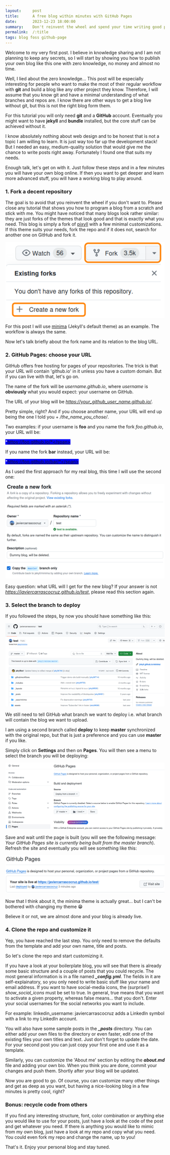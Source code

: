 ```yaml
---
layout:     post
title:      A free blog within minutes with GitHub Pages
date:       2023-12-23 18:00:00
summary:    Don't reinvent the wheel and spend your time writing good posts
permalink:  /:title
tags: blog foss github-page
---
```


Welcome to my very first post. I believe in knowledge sharing and I am not planning to keep any secrets, so I will start by showing you how to publish your own blog like this one with zero knowledge, no money and almost no time.

Well, I lied about the zero knowledge... This post will be especially interesting for people who want to make the most of their regular workflow with **git** and build a blog like any other project they know. Therefore, I will assume that you know git and have a minimal understanding of what branches and repos are. I know there are other ways to get a blog live without git, but this is not the right blog form them.

For this tutorial you will only need **git** and a **GitHub** account. Eventually you might want to have **jekyll** and **bundle** installed, but the core stuff can be achieved without it.

I know absolutely nothing about web design and to be honest that is not a topic I am willing to learn. It is just way too far up the development stack! But I needed an easy, medium-quality solution that would give me the chance to write posts right away. Fortunately I found one that suits my needs.

Enough talk, let's get on with it. Just follow these steps and in a few minutes you will have your own blog online. If then you want to get deeper and learn more advanced stuff, you will have a working blog to play around.

### 1. Fork a decent repository

The goal is to avoid that you reinvent the wheel if you don't want to. Please close any tutorial that shows you how to program a blog from a scratch and stick with me. You might have noticed that many blogs look rather similar: they are just forks of the themes that look good and that is exactly what you need. This blog is simply a fork of [pixyll](https://github.com/johno/pixyll) with a few minimal customizations. If this theme suits your needs, fork the repo and if it does not, search for another one on GitHub and fork it.

![Fork](/images/posts/2023-12-23-your-own-blog/fork.png)

For this post I will use [minima](https://github.com/jekyll/minima) (Jekyll's default theme) as an example. The workflow is always the same.

Now let's talk briefly about the fork name and its relation to the blog URL.

### 2. GitHub Pages: choose your URL

GitHub offers free hosting for pages of your repositories. The trick is that your URL will contain 'github.io' in it unless you have a custom domain. But if you can live with that, let's go on.

The name of the fork will be *username.github.io*, where *username* is **obviously** what you would expect: your username on GitHub.

The URL of your blog will be *https://your_github_user_name.github.io/*.

Pretty simple, right? And if you choose another name, your URL will end up being the one I told you + */the_name_you_chose/*.

Two examples: if your username is **foo** and you name the fork *foo.github.io*, your URL will be:

<span style="background-color:blue; color:white">*https://foo.github.io/*</span>

If you name the fork **bar** instead, your URL will be:

<span style="background-color:blue; color:white">*https://foo.github.io/bar/*</span>

As I used the first approach for my real blog, this time I will use the second one:

![Fork-Name](/images/posts/2023-12-23-your-own-blog/fork-name.png)

Easy question: what URL will I get for the new blog? If your answer is not *https://javiercarrascocruz.github.io/test*, please read this section again.


### 3. Select the branch to deploy

If you followed the steps, by now you should have something like this:

![Test-Repo](/images/posts/2023-12-23-your-own-blog/test-repo.png)

We still need to tell GitHub what branch we want to deploy i.e. what branch will contain the blog we want to upload.

I am using a second branch called **deploy** to keep **master** synchronized with the original repo, but that is just a preference and you can use **master** if you like.

Simply click on **Settings** and then on **Pages**. You will then see a menu to select the branch you will be deploying:

![Pages](/images/posts/2023-12-23-your-own-blog/pages.png)

Save and wait until the page is built (you will see the following message: *Your GitHub Pages site is currently being built from the master branch*). Refresh the site and eventually you will see something like this:

![Live](/images/posts/2023-12-23-your-own-blog/live.png)

Now that I think about it, the minima theme is actually great... but I can't be bothered with changing my theme :grin:

Believe it or not, we are almost done and your blog is already live.

### 4. Clone the repo and customize it

Yep, you have reached the last step. You only need to remove the defaults from the template and add your own name, title and posts.

So let's clone the repo and start customizing it.

If you have a look at your boilerplate blog, you will see that there is already some basic structure and a couple of posts that you could recycle. The most general information is in a file named ***_config.yml***. The fields in it are self-explainatory, so you only need to write basic stuff like your name and email address. If you want to have social-media icons, the (surprise!) *show_social_icons* must be set to true. In general, true means that you want to activate a given property, whereas false means... that you don't. Enter your social usernames for the social networks you want to include.

For example: linkedin_username: javiercarrascocruz adds a LinkedIn symbol with a link to my LinkedIn account.

You will also have some sample posts in the ***_posts*** directory. You can either add your own files to the directory or even faster, edit one of the existing files your own titles and text. Just don't forget to update the date. For your second post you can just copy your first one and use it as a template.

Similarly, you can customize the 'About me' section by editing the ***about.md*** file and adding your own bio. When you think you are done, commit your changes and push them. Shortly after your blog will be updated.

Now you are good to go. Of course, you can customize many other things and get as deep as you want, but having a nice-looking blog in a few minutes is pretty cool, right?

### Bonus: recycle code from others

If you find any interesting structure, font, color combination or anything else you would like to use for your posts, just have a look at the code of the post and get whatever you need. If there is anything you would like to mimic from my own blog, just have a look at my repo and copy what you need. You could even fork my repo and change the name, up to you!

That's it. Enjoy your personal blog and stay tuned.
